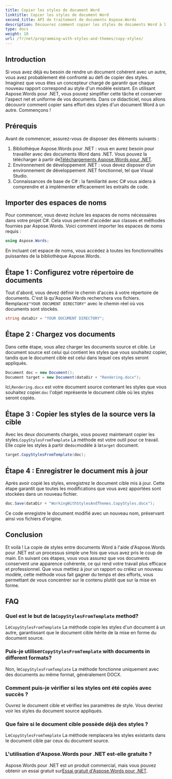 ```yaml
---
title: Copier les styles de document Word
linktitle: Copier les styles de document Word
second_title: API de traitement de documents Aspose.Words
description: Découvrez comment copier les styles de documents Word à l'aide d'Aspose.Words pour .NET. Suivez notre guide étape par étape pour garantir une mise en forme cohérente des documents sans effort.
type: docs
weight: 10
url: /fr/net/programming-with-styles-and-themes/copy-styles/
---
```

## Introduction

Si vous avez déjà eu besoin de rendre un document cohérent avec un autre, vous avez probablement été confronté au défi de copier des styles. Imaginez que vous êtes un concepteur chargé de garantir que chaque nouveau rapport correspond au style d'un modèle existant. En utilisant Aspose.Words pour .NET, vous pouvez simplifier cette tâche et conserver l'aspect net et uniforme de vos documents. Dans ce didacticiel, nous allons découvrir comment copier sans effort des styles d'un document Word à un autre. Commençons !

## Prérequis

Avant de commencer, assurez-vous de disposer des éléments suivants :

1.  Bibliothèque Aspose.Words pour .NET : vous en aurez besoin pour travailler avec des documents Word dans .NET. Vous pouvez la télécharger à partir de[Téléchargements Aspose.Words pour .NET](https://releases.aspose.com/words/net/).
2. Environnement de développement .NET : vous devez disposer d’un environnement de développement .NET fonctionnel, tel que Visual Studio.
3. Connaissances de base de C# : la familiarité avec C# vous aidera à comprendre et à implémenter efficacement les extraits de code.

## Importer des espaces de noms

Pour commencer, vous devez inclure les espaces de noms nécessaires dans votre projet C#. Cela vous permet d'accéder aux classes et méthodes fournies par Aspose.Words. Voici comment importer les espaces de noms requis :

```csharp
using Aspose.Words;
```

En incluant cet espace de noms, vous accédez à toutes les fonctionnalités puissantes de la bibliothèque Aspose.Words.

## Étape 1 : Configurez votre répertoire de documents

 Tout d'abord, vous devez définir le chemin d'accès à votre répertoire de documents. C'est là qu'Aspose.Words recherchera vos fichiers. Remplacez`"YOUR DOCUMENT DIRECTORY"` avec le chemin réel où vos documents sont stockés.

```csharp
string dataDir = "YOUR DOCUMENT DIRECTORY";
```

## Étape 2 : Chargez vos documents

Dans cette étape, vous allez charger les documents source et cible. Le document source est celui qui contient les styles que vous souhaitez copier, tandis que le document cible est celui dans lequel ces styles seront appliqués. 

```csharp
Document doc = new Document();
Document target = new Document(dataDir + "Rendering.docx");
```

 Ici,`Rendering.docx` est votre document source contenant les styles que vous souhaitez copier.`doc` l'objet représente le document cible où les styles seront copiés.

## Étape 3 : Copier les styles de la source vers la cible

 Avec les deux documents chargés, vous pouvez maintenant copier les styles.`CopyStylesFromTemplate` La méthode est votre outil pour ce travail. Elle copie les styles à partir de`doc`modèle à la`target` document.

```csharp
target.CopyStylesFromTemplate(doc);
```

## Étape 4 : Enregistrer le document mis à jour

Après avoir copié les styles, enregistrez le document cible mis à jour. Cette étape garantit que toutes les modifications que vous avez apportées sont stockées dans un nouveau fichier.

```csharp
doc.Save(dataDir + "WorkingWithStylesAndThemes.CopyStyles.docx");
```

Ce code enregistre le document modifié avec un nouveau nom, préservant ainsi vos fichiers d'origine.

## Conclusion

Et voilà ! La copie de styles entre documents Word à l'aide d'Aspose.Words pour .NET est un processus simple une fois que vous avez pris le coup de main. En suivant ces étapes, vous vous assurez que vos documents conservent une apparence cohérente, ce qui rend votre travail plus efficace et professionnel. Que vous mettiez à jour un rapport ou créiez un nouveau modèle, cette méthode vous fait gagner du temps et des efforts, vous permettant de vous concentrer sur le contenu plutôt que sur la mise en forme.

## FAQ

###  Quel est le but de la`CopyStylesFromTemplate` method?  
 Le`CopyStylesFromTemplate` La méthode copie les styles d'un document à un autre, garantissant que le document cible hérite de la mise en forme du document source.

###  Puis-je utiliser`CopyStylesFromTemplate` with documents in different formats?  
 Non, le`CopyStylesFromTemplate` La méthode fonctionne uniquement avec des documents au même format, généralement DOCX.

### Comment puis-je vérifier si les styles ont été copiés avec succès ?  
Ouvrez le document cible et vérifiez les paramètres de style. Vous devriez voir les styles du document source appliqués.

### Que faire si le document cible possède déjà des styles ?  
 Le`CopyStylesFromTemplate` La méthode remplacera les styles existants dans le document cible par ceux du document source.

### L'utilisation d'Aspose.Words pour .NET est-elle gratuite ?  
 Aspose.Words pour .NET est un produit commercial, mais vous pouvez obtenir un essai gratuit sur[Essai gratuit d'Aspose.Words pour .NET](https://releases.aspose.com/).